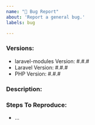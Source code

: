 ```yaml
---
name: "🐛 Bug Report"
about: 'Report a general bug.'
labels: bug

---
```


### Versions:
- laravel-modules Version: #.#.#
- Laravel Version: #.#.#
- PHP Version: #.#.#

### Description:

<!--
Please describe in detail the nature of the bug, code samples, etc.

The more, the better.
-->

### Steps To Reproduce:

- …
